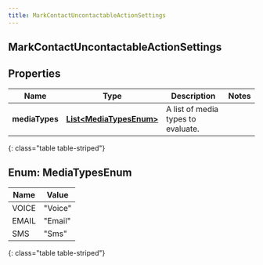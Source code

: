 ```yaml
---
title: MarkContactUncontactableActionSettings
---
```

## MarkContactUncontactableActionSettings


## Properties

| Name | Type | Description | Notes |
| ------------ | ------------- | ------------- | ------------- |
| **mediaTypes** | <!---->[**List&lt;MediaTypesEnum&gt;**](#MediaTypesEnum)<!----> | A list of media types to evaluate. |  |
{: class="table table-striped"}


<a name="MediaTypesEnum"></a>

## Enum: MediaTypesEnum

| Name | Value |
| ---- | ----- |
| VOICE | &quot;Voice&quot; |
| EMAIL | &quot;Email&quot; |
| SMS | &quot;Sms&quot; |
{: class="table table-striped"}



